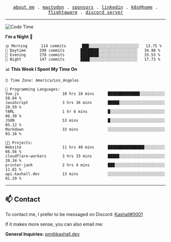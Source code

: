 <p align="center">
  <samp>
    <a href="https://jordanjones.org/">about me</a> .
    <a href="https://mastodon.social/@kashall">mastodon</a> .
    <a href="https://github.com/sponsors/kashalls">sponsors</a> .
    <a href="https://linkedin.com/in/jordpjones">linkedin</a> .
    <a href="https://github.com/kashalls/home-cluster">k8s@home</a> .
    <a href="https://flightaware.com/adsb/stats/user/kashalls">flightaware</a> .
    <a href="https://discord.gg/ctgrp8k">discord server</a>
  </samp>
</p>

---

<!--START_SECTION:waka-->
![Code Time](http://img.shields.io/badge/Code%20Time-1%2C267%20hrs%2013%20mins-blue)

**I'm a Night 🦉** 

```text
🌞 Morning      114 commits       ███░░░░░░░░░░░░░░░░░░░░░░   13.75 % 
🌆 Daytime      290 commits       ████████░░░░░░░░░░░░░░░░░   34.98 % 
🌃 Evening      278 commits       ████████░░░░░░░░░░░░░░░░░   33.53 % 
🌙 Night        147 commits       ████░░░░░░░░░░░░░░░░░░░░░   17.73 % 

```


📊 **This Week I Spent My Time On** 

```text
⌚︎ Time Zone: America/Los_Angeles

💬 Programming Languages: 
Vue.js                   10 hrs 18 mins      ██████████████░░░░░░░░░░░   58.84 % 
JavaScript               3 hrs 36 mins       █████░░░░░░░░░░░░░░░░░░░░   20.59 % 
YAML                     1 hr 6 mins         █░░░░░░░░░░░░░░░░░░░░░░░░   06.30 % 
JSON                     53 mins             █░░░░░░░░░░░░░░░░░░░░░░░░   05.12 % 
Markdown                 33 mins             ░░░░░░░░░░░░░░░░░░░░░░░░░   03.16 % 

🐱‍💻 Projects: 
Website                  11 hrs 40 mins      ████████████████░░░░░░░░░   66.56 % 
cloudflare-workers       3 hrs 33 mins       █████░░░░░░░░░░░░░░░░░░░░   20.34 % 
printer-jank             2 hrs 4 mins        ███░░░░░░░░░░░░░░░░░░░░░░   11.81 % 
api.kashall.dev          13 mins             ░░░░░░░░░░░░░░░░░░░░░░░░░   01.29 % 

```


<!--END_SECTION:waka-->

---

## 📫 Contact

To contact me, I prefer to be messaged on Discord:  [Kashall#0001](https://discord.com/users/201077739589992448)

If it makes more sense, you can also email me:

**General Inquiries:** pm@kashall.dev  
